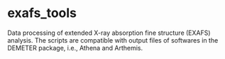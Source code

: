 # exafs_tools
Data processing of extended X-ray absorption fine structure (EXAFS) analysis. 
The scripts are compatible with output files of softwares in the DEMETER package, i.e., Athena and Arthemis.
